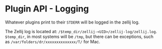 # Plugin API - Logging

Whatever plugins print to their `STDERR` will be logged in the zellij log.

The Zellij log is located at: `/$temp_dir/zellij-<UID>/zellij-log/zellij.log`. `$temp_dir`, in most systems will be `/tmp`, but there can be exceptions, such as `/var/folders/dr/xxxxxxxxxxxxxx/T/` for Mac.

